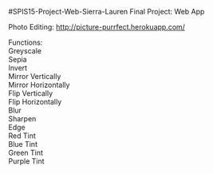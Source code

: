#SPIS15-Project-Web-Sierra-Lauren
Final Project: Web App

Photo Editing: http://picture-purrfect.herokuapp.com/

Functions:
<br>Greyscale
<br>Sepia
<br>Invert
<br>Mirror Vertically
<br>Mirror Horizontally
<br>Flip Vertically
<br>Flip Horizontally
<br>Blur
<br>Sharpen
<br>Edge
<br>Red Tint
<br>Blue Tint
<br>Green Tint
<br>Purple Tint

